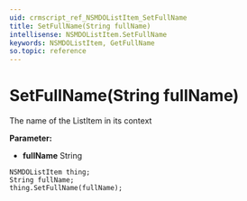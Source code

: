 ```yaml
---
uid: crmscript_ref_NSMDOListItem_SetFullName
title: SetFullName(String fullName)
intellisense: NSMDOListItem.SetFullName
keywords: NSMDOListItem, GetFullName
so.topic: reference
---
```


# SetFullName(String fullName)

The name of the ListItem in its context

**Parameter:** 
 - **fullName** String

```crmscript
NSMDOListItem thing;
String fullName;
thing.SetFullName(fullName);
```

